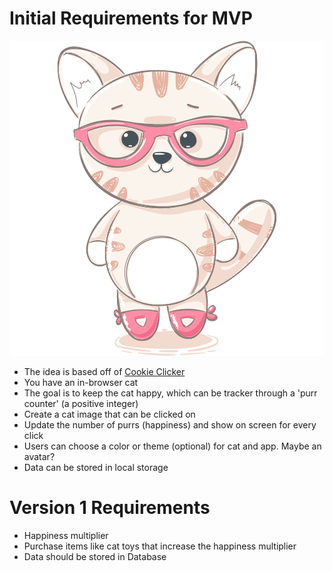 # Initial Requirements for MVP

![Cat](cat_kittie.png)

- The idea is based off of [Cookie Clicker](https://orteil.dashnet.org/cookieclicker/)
- You have an in-browser cat
- The goal is to keep the cat happy, which can be tracker through a 'purr counter' (a positive integer)
- Create a cat image that can be clicked on
- Update the number of purrs (happiness) and show on screen for every click
- Users can choose a color or theme (optional) for cat and app. Maybe an avatar?
- Data can be stored in local storage

# Version 1 Requirements

- Happiness multiplier
- Purchase items like cat toys that increase the happiness multiplier
- Data should be stored in Database
